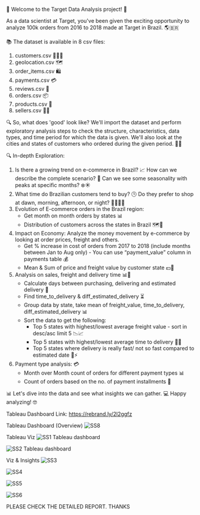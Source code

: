 🚀 Welcome to the Target Data Analysis project! 🎉

As a data scientist at Target, you've been given the exciting opportunity to analyze 100k orders from 2016 to 2018 made at Target in Brazil. 🌎🇧🇷

📚 The dataset is available in 8 csv files:

1. customers.csv 🧑‍🤝‍🧑
2. geolocation.csv 🗺️
3. order_items.csv 🛍️
4. payments.csv 💳
5. reviews.csv 📝
6. orders.csv 📦
7. products.csv 📝
8. sellers.csv 👩‍💼

🔍 So, what does 'good' look like? We'll import the dataset and perform exploratory analysis steps to check the structure, characteristics, data types, and time period for which the data is given. We'll also look at the cities and states of customers who ordered during the given period. 🕵️‍♀️

🔍 In-depth Exploration:

1. Is there a growing trend on e-commerce in Brazil? 📈 How can we describe the complete scenario? 🤔 Can we see some seasonality with peaks at specific months? ❄️☀️
2. What time do Brazilian customers tend to buy? 🕒 Do they prefer to shop at dawn, morning, afternoon, or night? 🌅🌇🌄🌃
3. Evolution of E-commerce orders in the Brazil region: 
   - Get month on month orders by states 📊
   - Distribution of customers across the states in Brazil 🗺️👥
4. Impact on Economy: Analyze the money movement by e-commerce by looking at order prices, freight and others.
   - Get % increase in cost of orders from 2017 to 2018 (include months between Jan to Aug only) - You can use “payment_value” column in payments table 💰
   - Mean & Sum of price and freight value by customer state 💵🚛
5. Analysis on sales, freight and delivery time 📊🚚
   - Calculate days between purchasing, delivering and estimated delivery 📅
   - Find time_to_delivery & diff_estimated_delivery ⏳
   - Group data by state, take mean of freight_value, time_to_delivery, diff_estimated_delivery 📊
   - Sort the data to get the following:
     - Top 5 states with highest/lowest average freight value - sort in desc/asc limit 5 📉📈
     - Top 5 states with highest/lowest average time to delivery 🚛⏰
     - Top 5 states where delivery is really fast/ not so fast compared to estimated date 🚚⚡
6. Payment type analysis: 💳
   - Month over Month count of orders for different payment types 📊
   - Count of orders based on the no. of payment installments 🔢

📊 Let's dive into the data and see what insights we can gather. 💻 Happy analyzing! 🤓

Tableau Dashboard Link: https://rebrand.ly/2l2ggfz

Tableau Dashboard (Overview)
![SS8](https://github.com/rohan7958/10.1-Business-Case-Target-SQL-1/assets/101851111/bfc826c5-94f8-48f6-96ad-668c30a8ec5f)

Tableau Viz
![SS1 Tableau dashboard](https://github.com/rohan7958/10.1-Business-Case-Target-SQL-1/assets/101851111/78e875b8-b241-4ba0-a3a2-0858edd995f0)

![SS2 Tableau dashboard](https://github.com/rohan7958/10.1-Business-Case-Target-SQL-1/assets/101851111/c2dafb00-237f-4b26-ae64-73f4c28528f6)

Viz & Insights 
![SS3](https://github.com/rohan7958/10.1-Business-Case-Target-SQL-1/assets/101851111/cf699f3d-eccf-4ea8-9b4c-a9bac972aa54)

![SS4](https://github.com/rohan7958/10.1-Business-Case-Target-SQL-1/assets/101851111/7e44b64e-d09c-49c1-8d24-777bf43278fe)

![SS5](https://github.com/rohan7958/10.1-Business-Case-Target-SQL-1/assets/101851111/75492d7e-0d36-4249-82d6-fb09db2f4c91)

![SS6](https://github.com/rohan7958/10.1-Business-Case-Target-SQL-1/assets/101851111/800bd5a3-70ea-4cf9-ad21-5aa541db0561)

PLEASE CHECK THE DETAILED REPORT.
THANKS






